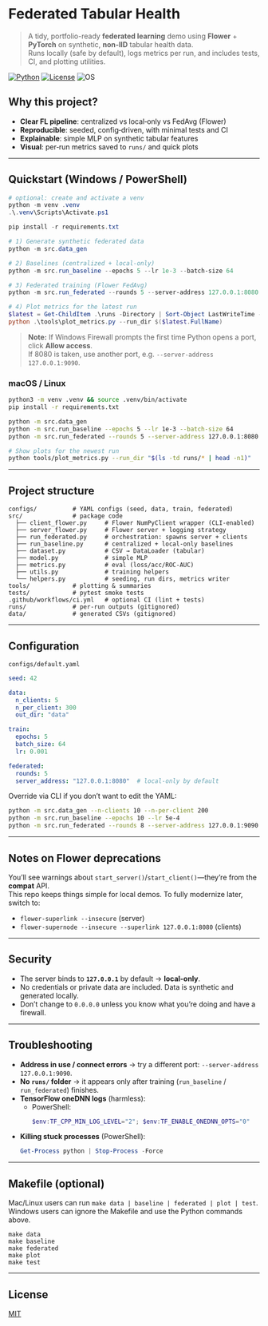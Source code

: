 
# Federated Tabular Health

> A tidy, portfolio-ready **federated learning** demo using **Flower** + **PyTorch** on synthetic, **non‑IID** tabular health data.  
> Runs locally (safe by default), logs metrics per run, and includes tests, CI, and plotting utilities.

<p align="left">
  <a href="https://www.python.org/downloads/"><img alt="Python" src="https://img.shields.io/badge/Python-3.9%2B-blue"></a>
  <a href="https://opensource.org/licenses/MIT"><img alt="License" src="https://img.shields.io/badge/License-MIT-green"></a>
  <img alt="OS" src="https://img.shields.io/badge/OS-Windows%20%7C%20macOS%20%7C%20Linux-lightgrey">
</p>

## Why this project?
- **Clear FL pipeline**: centralized vs local‑only vs FedAvg (Flower)
- **Reproducible**: seeded, config‑driven, with minimal tests and CI
- **Explainable**: simple MLP on synthetic tabular features
- **Visual**: per‑run metrics saved to `runs/` and quick plots

---

## Quickstart (Windows / PowerShell)

```powershell
# optional: create and activate a venv
python -m venv .venv
.\.venv\Scripts\Activate.ps1

pip install -r requirements.txt

# 1) Generate synthetic federated data
python -m src.data_gen

# 2) Baselines (centralized + local-only)
python -m src.run_baseline --epochs 5 --lr 1e-3 --batch-size 64

# 3) Federated training (Flower FedAvg)
python -m src.run_federated --rounds 5 --server-address 127.0.0.1:8080

# 4) Plot metrics for the latest run
$latest = Get-ChildItem .\runs -Directory | Sort-Object LastWriteTime -Descending | Select -First 1
python .\tools\plot_metrics.py --run_dir $($latest.FullName)
```

> **Note:** If Windows Firewall prompts the first time Python opens a port, click **Allow access**.  
> If 8080 is taken, use another port, e.g. `--server-address 127.0.0.1:9090`.

### macOS / Linux

```bash
python3 -m venv .venv && source .venv/bin/activate
pip install -r requirements.txt

python -m src.data_gen
python -m src.run_baseline --epochs 5 --lr 1e-3 --batch-size 64
python -m src.run_federated --rounds 5 --server-address 127.0.0.1:8080

# Show plots for the newest run
python tools/plot_metrics.py --run_dir "$(ls -td runs/* | head -n1)"
```

---

## Project structure

```
configs/          # YAML configs (seed, data, train, federated)
src/              # package code
  ├── client_flower.py     # Flower NumPyClient wrapper (CLI-enabled)
  ├── server_flower.py     # Flower server + logging strategy
  ├── run_federated.py     # orchestration: spawns server + clients
  ├── run_baseline.py      # centralized + local-only baselines
  ├── dataset.py           # CSV → DataLoader (tabular)
  ├── model.py             # simple MLP
  ├── metrics.py           # eval (loss/acc/ROC-AUC)
  ├── utils.py             # training helpers
  └── helpers.py           # seeding, run dirs, metrics writer
tools/            # plotting & summaries
tests/            # pytest smoke tests
.github/workflows/ci.yml   # optional CI (lint + tests)
runs/             # per-run outputs (gitignored)
data/             # generated CSVs (gitignored)
```

---

## Configuration

`configs/default.yaml`

```yaml
seed: 42

data:
  n_clients: 5
  n_per_client: 300
  out_dir: "data"

train:
  epochs: 5
  batch_size: 64
  lr: 0.001

federated:
  rounds: 5
  server_address: "127.0.0.1:8080"  # local-only by default
```

Override via CLI if you don’t want to edit the YAML:
```bash
python -m src.data_gen --n-clients 10 --n-per-client 200
python -m src.run_baseline --epochs 10 --lr 5e-4
python -m src.run_federated --rounds 8 --server-address 127.0.0.1:9090
```

---

## Notes on Flower deprecations

You’ll see warnings about `start_server()`/`start_client()`—they’re from the **compat** API.  
This repo keeps things simple for local demos. To fully modernize later, switch to:

- `flower-superlink --insecure` (server)
- `flower-supernode --insecure --superlink 127.0.0.1:8080` (clients)

---

## Security

- The server binds to **`127.0.0.1`** by default → **local-only**.  
- No credentials or private data are included. Data is synthetic and generated locally.  
- Don’t change to `0.0.0.0` unless you know what you’re doing and have a firewall.

---

## Troubleshooting

- **Address in use / connect errors** → try a different port: `--server-address 127.0.0.1:9090`.
- **No `runs/` folder** → it appears only after training (`run_baseline` / `run_federated`) finishes.
- **TensorFlow oneDNN logs** (harmless):  
  - PowerShell:  
    ```powershell
    $env:TF_CPP_MIN_LOG_LEVEL="2"; $env:TF_ENABLE_ONEDNN_OPTS="0"
    ```
- **Killing stuck processes** (PowerShell):
  ```powershell
  Get-Process python | Stop-Process -Force
  ```

---

## Makefile (optional)

Mac/Linux users can run `make data | baseline | federated | plot | test`.  
Windows users can ignore the Makefile and use the Python commands above.

```make
make data
make baseline
make federated
make plot
make test
```

---

## License

[MIT](LICENSE)
